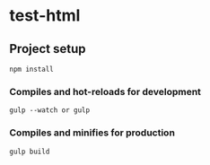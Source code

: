# test-html

## Project setup
```
npm install
```

### Compiles and hot-reloads for development
```
gulp --watch or gulp
```

### Compiles and minifies for production
```
gulp build
```


